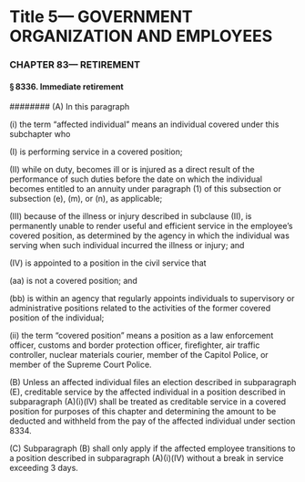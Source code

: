 
# Title 5— GOVERNMENT ORGANIZATION AND EMPLOYEES
### CHAPTER 83— RETIREMENT
#### § 8336. Immediate retirement
######## (A) In this paragraph

(i) the term “affected individual” means an individual covered under this subchapter who

(I) is performing service in a covered position;

(II) while on duty, becomes ill or is injured as a direct result of the performance of such duties before the date on which the individual becomes entitled to an annuity under paragraph (1) of this subsection or subsection (e), (m), or (n), as applicable;

(III) because of the illness or injury described in subclause (II), is permanently unable to render useful and efficient service in the employee’s covered position, as determined by the agency in which the individual was serving when such individual incurred the illness or injury; and

(IV) is appointed to a position in the civil service that

(aa) is not a covered position; and

(bb) is within an agency that regularly appoints individuals to supervisory or administrative positions related to the activities of the former covered position of the individual;

(ii) the term “covered position” means a position as a law enforcement officer, customs and border protection officer, firefighter, air traffic controller, nuclear materials courier, member of the Capitol Police, or member of the Supreme Court Police.

(B) Unless an affected individual files an election described in subparagraph (E), creditable service by the affected individual in a position described in subparagraph (A)(i)(IV) shall be treated as creditable service in a covered position for purposes of this chapter and determining the amount to be deducted and withheld from the pay of the affected individual under section 8334.

(C) Subparagraph (B) shall only apply if the affected employee transitions to a position described in subparagraph (A)(i)(IV) without a break in service exceeding 3 days.
